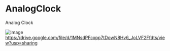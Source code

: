 # AnalogClock
Analog Clock

![image](https://drive.google.com/uc?export=view&id=1MNsdPFcxpp7tDowN8Hv6_JoLVF2Ffdts)
https://drive.google.com/file/d/1MNsdPFcxpp7tDowN8Hv6_JoLVF2Ffdts/view?usp=sharing
